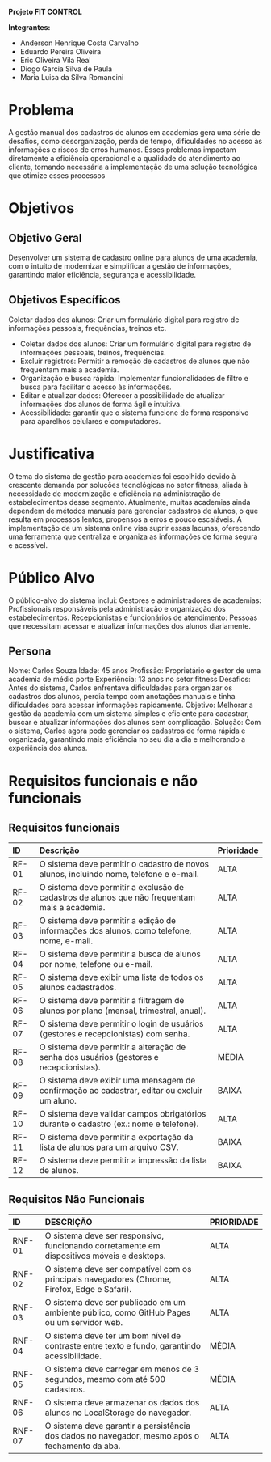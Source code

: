 **Projeto FIT CONTROL**

**Integrantes:**  
- Anderson Henrique Costa Carvalho
- Eduardo Pereira Oliveira
- Eric Oliveira Vila Real
- Diogo Garcia Silva de Paula
- Maria Luisa da Silva Romancini

# Problema

A gestão manual dos cadastros de alunos em academias gera uma série de desafios, como desorganização, perda de tempo, dificuldades no acesso às informações e riscos de erros humanos. Esses problemas impactam diretamente a eficiência operacional e a qualidade do atendimento ao cliente, tornando necessária a implementação de uma solução tecnológica que otimize esses processos


# Objetivos

## Objetivo Geral

Desenvolver um sistema de cadastro online para alunos de uma academia, com o intuito de modernizar e simplificar a gestão de informações, garantindo maior eficiência, segurança e acessibilidade.

## Objetivos Específicos


Coletar dados dos alunos: Criar um formulário digital para registro de informações pessoais, frequências, treinos etc.

- Coletar dados dos alunos: Criar um formulário digital para registro de informações pessoais, treinos, frequências.
- Excluir registros: Permitir a remoção de cadastros de alunos que não frequentam mais a academia.
- Organização e busca rápida: Implementar funcionalidades de filtro e busca para facilitar o acesso às informações.
- Editar e atualizar dados: Oferecer a possibilidade de atualizar informações dos alunos de forma ágil e intuitiva.
- Acessibilidade: garantir que o sistema funcione de forma responsivo para aparelhos celulares e computadores.

# Justificativa

O tema do sistema de gestão para academias foi escolhido devido à crescente
demanda por soluções tecnológicas no setor fitness, aliada à necessidade de modernização e eficiência na administração de estabelecimentos desse segmento.
Atualmente, muitas academias ainda dependem de métodos manuais para gerenciar cadastros de alunos, o que resulta em processos lentos, propensos a erros e pouco escaláveis. 
A implementação de um sistema online visa suprir essas lacunas, oferecendo uma ferramenta que centraliza e organiza as informações de forma segura e acessível.


# Público Alvo

O público-alvo do sistema inclui:
Gestores e administradores de academias: Profissionais responsáveis pela administração e organização dos estabelecimentos.
Recepcionistas e funcionários de atendimento: Pessoas que necessitam acessar e atualizar informações dos alunos diariamente.


## Persona

Nome: Carlos Souza
Idade: 45 anos
Profissão: Proprietário e gestor de uma academia de médio porte
Experiência: 13 anos no setor fitness
Desafios: Antes do sistema, Carlos enfrentava dificuldades para organizar os cadastros dos alunos, perdia tempo com anotações manuais e tinha dificuldades para acessar informações rapidamente.
Objetivo: Melhorar a gestão da academia com um sistema simples e eficiente para cadastrar, buscar e atualizar informações dos alunos sem complicação.
Solução: Com o sistema, Carlos agora pode gerenciar os cadastros de forma rápida e organizada, garantindo mais eficiência no seu dia a dia e melhorando a experiência dos alunos.


# **Requisitos funcionais e não funcionais**

## Requisitos funcionais

| ID | Descrição | Prioridade |
| :---- | :---- | :---- |
| RF-01 | O sistema deve permitir o cadastro de novos alunos, incluindo nome, telefone e e-mail. | ALTA |
| RF-02 | O sistema deve permitir a exclusão de cadastros de alunos que não frequentam mais a academia. | ALTA |
| RF-03 | O sistema deve permitir a edição de informações dos alunos, como telefone, nome, e-mail. | ALTA |
| RF-04 | O sistema deve permitir a busca de alunos por nome, telefone ou e-mail. | ALTA |
| RF-05 | O sistema deve exibir uma lista de todos os alunos cadastrados. | ALTA |
| RF-06 | O sistema deve permitir a filtragem de alunos por plano (mensal, trimestral, anual). | ALTA |
| RF-07 | O sistema deve permitir o login de usuários (gestores e recepcionistas) com senha. | ALTA |
| RF-08 | O sistema deve permitir a alteração de senha dos usuários (gestores e recepcionistas). | MÈDIA |
| RF-09 | O sistema deve exibir uma mensagem de confirmação ao cadastrar, editar ou excluir um aluno. | BAIXA |
| RF-10 | O sistema deve validar campos obrigatórios durante o cadastro (ex.: nome e telefone). | ALTA |
| RF-11 | O sistema deve permitir a exportação da lista de alunos para um arquivo CSV. | BAIXA |
| RF-12 | O sistema deve permitir a impressão da lista de alunos. | BAIXA |

## Requisitos Não Funcionais

| ID | DESCRIÇÃO | PRIORIDADE |
| :---- | :---- | :---- |
| RNF-01 | O sistema deve ser responsivo, funcionando corretamente em dispositivos móveis e desktops. | ALTA |
| RNF-02 | O sistema deve ser compatível com os principais navegadores (Chrome, Firefox, Edge e Safari). | ALTA |
| RNF-03 | O sistema deve ser publicado em um ambiente público, como GitHub Pages ou um servidor web. | ALTA |
| RNF-04 | O sistema deve ter um bom nível de contraste entre texto e fundo, garantindo acessibilidade.  | MÉDIA |
| RNF-05 | O sistema deve carregar em menos de 3 segundos, mesmo com até 500 cadastros. | MÉDIA |
| RNF-06 | O sistema deve armazenar os dados dos alunos no LocalStorage do navegador.| ALTA |
| RNF-07 | O sistema deve garantir a persistência dos dados no navegador, mesmo após o fechamento da aba. | ALTA |
